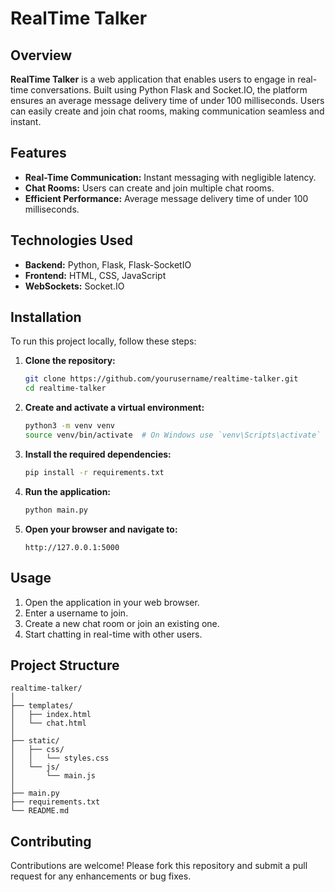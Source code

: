 # RealTime Talker

## Overview

**RealTime Talker** is a web application that enables users to engage in real-time conversations. Built using Python Flask and Socket.IO, the platform ensures an average message delivery time of under 100 milliseconds. Users can easily create and join chat rooms, making communication seamless and instant.

## Features

- **Real-Time Communication:** Instant messaging with negligible latency.
- **Chat Rooms:** Users can create and join multiple chat rooms.
- **Efficient Performance:** Average message delivery time of under 100 milliseconds.

## Technologies Used

- **Backend:** Python, Flask, Flask-SocketIO
- **Frontend:** HTML, CSS, JavaScript
- **WebSockets:** Socket.IO

## Installation

To run this project locally, follow these steps:

1. **Clone the repository:**
   ```bash
   git clone https://github.com/yourusername/realtime-talker.git
   cd realtime-talker
   ```

2. **Create and activate a virtual environment:**
   ```bash
   python3 -m venv venv
   source venv/bin/activate  # On Windows use `venv\Scripts\activate`
   ```

3. **Install the required dependencies:**
   ```bash
   pip install -r requirements.txt
   ```

4. **Run the application:**
   ```bash
   python main.py
   ```

5. **Open your browser and navigate to:**
   ```
   http://127.0.0.1:5000
   ```

## Usage

1. Open the application in your web browser.
2. Enter a username to join.
3. Create a new chat room or join an existing one.
4. Start chatting in real-time with other users.

## Project Structure

```
realtime-talker/
│
├── templates/
│   ├── index.html
│   └── chat.html
│
├── static/
│   ├── css/
│   │   └── styles.css
│   └── js/
│       └── main.js
│
├── main.py
├── requirements.txt
└── README.md
```

## Contributing

Contributions are welcome! Please fork this repository and submit a pull request for any enhancements or bug fixes.
